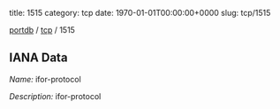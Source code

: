 title: 1515
category: tcp
date: 1970-01-01T00:00:00+0000
slug: tcp/1515

[portdb](/) / [tcp](/category/tcp.html) / 1515


## IANA Data

_Name:_ ifor-protocol

_Description:_ ifor-protocol

